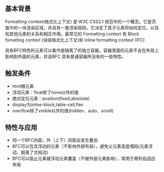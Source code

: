 ## 基本背景
Formatting context(格式化上下文) 是 W3C CSS2.1 规范中的一个概念。它是页面中的一块渲染区域，并且有一套渲染规则，它决定了其子元素将如何定位，以及和其他元素的关系和相互作用。最常见的 Formatting context 有 Block fomatting context (块级格式化上下文)和 Inline formatting context (IFC)

具有BFC特性的元素可以看作是隔离了的独立容器，容器里面的元素不会在布局上影响到外面的元素，并且BFC 具有普通容器所没有的一些特性。

## 触发条件
+ html根元素
+ 浮动元素：float除了none以外的值 
+ 绝对定位元素：position(fixed,absolute)
+ display为inline-block,table-cell,flex
+ overflow除了visible以外的值(hidden、auto、scroll)

## 特性与应用
+ 同一个BFC内部，外（上下）间距会发生叠加
+ BFC可以包含浮动的元素（不影响外部布局），避免父元素高度塌陷(元素浮动，脱离了文档流)
+ BFC可以阻止元素被浮动元素覆盖（不被外部元素影响），常用于两列自适应布局


